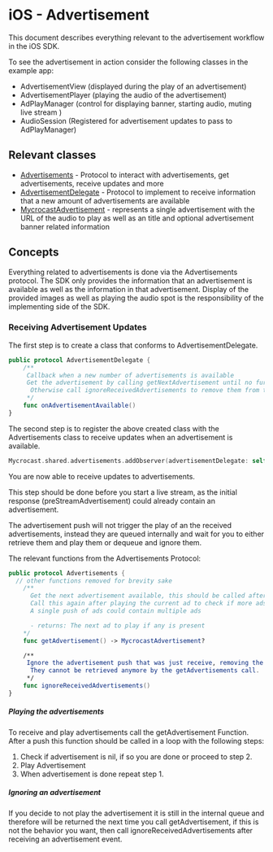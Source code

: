 # iOS - Advertisement

This document describes everything relevant to the advertisement workflow in the iOS SDK.

To see the advertisement in action consider the following classes in the example app:

- AdvertisementView (displayed during the play of an advertisement)
- AdvertisementPlayer (playing the audio of the advertisement)
- AdPlayManager (control for displaying banner, starting audio, muting live stream )
- AudioSession (Registered for advertisement updates to pass to AdPlayManager)

## Relevant classes

- [Advertisements](docs/Protocols/Advertisements.html) - Protocol to interact with advertisements, get advertisements, receive updates and more
- [AdvertisementDelegate](docs/Protocols/AdvertisementDelegate.html) - Protocol to implement to receive information that a new amount of advertisements are available
- [MycrocastAdvertisement](docs/Classes/MycrocastAdvertisement.html) - represents a single advertisement with the URL of the audio to play as well as an title and optional advertisement banner related information

## Concepts

Everything related to advertisements is done via the Advertisements protocol. The SDK only provides the information that an advertisement is available as well as the information in that advertisement. Display of the provided images as well as playing the audio spot is the responsibility of the implementing side of the SDK.

### Receiving Advertisement Updates

The first step is to create a class that conforms to AdvertisementDelegate.

````swift
public protocol AdvertisementDelegate {
    /**
     Callback when a new number of advertisements is available
     Get the advertisement by calling getNextAdvertisement until no further ads are returned
      Otherwise call ignoreReceivedAdvertisements to remove them from the internal queue
     */
    func onAdvertisementAvailable()
}
````

The second step is to register the above created class with the Advertisements class to receive updates when an advertisement is available.

````swift
Mycrocast.shared.advertisements.addObserver(advertisementDelegate: self)
````

You are now able to receive updates to advertisements. 

This step should be done before you start a live stream, as the initial response (preStreamAdvertisement) could already contain an advertisement.

The advertisement push will not trigger the play of an the received advertisements, instead they are queued internally and wait for you to either retrieve them and play them or dequeue and ignore them.

The relevant functions from the Advertisements Protocol:

````swift
public protocol Advertisements {
  // other functions removed for brevity sake
    /**
      Get the next advertisement available, this should be called after receiving a push that a new amount of advertisements is present
      Call this again after playing the current ad to check if more ads are available to play.
      A single push of ads could contain multiple ads

      - returns: The next ad to play if any is present
    */
    func getAdvertisement() -> MycrocastAdvertisement?

    /**
     Ignore the advertisement push that was just receive, removing the ads from the internal playback queue.
      They cannot be retrieved anymore by the getAdvertisements call.
     */
    func ignoreReceivedAdvertisements()
}
````



##### Playing the advertisements

To receive and play advertisements call the getAdvertisement Function. After a push this function should be called in a loop with the following steps:

1. Check if advertisement is nil, if so you are done or proceed to step 2.
2. Play Advertisement
3. When advertisement is done repeat step 1.

##### Ignoring an advertisement

If you decide to not play the advertisement it is still in the internal queue and therefore will be returned the next time you call getAdvertisement, if this is not the behavior you want, then call ignoreReceivedAdvertisements after receiving an advertisement event.